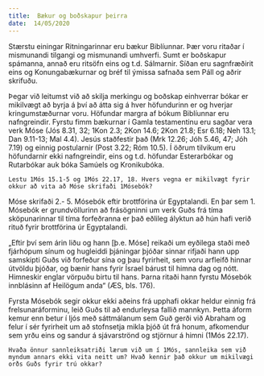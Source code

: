 ```yaml
---
title:  Bækur og boðskapur þeirra
date:  14/05/2020
---
```


Stærstu einingar Ritningarinnar eru bækur Biblíunnar. Þær voru ritaðar í mismunandi tilgangi og mismunandi umhverfi. Sumt er boðskapur spámanna, annað eru ritsöfn eins og t.d. Sálmarnir. Síðan eru sagnfræðirit eins og Konungabækurnar og bréf til ýmissa safnaða sem Páll og aðrir skrifuðu.

Þegar við leitumst við að skilja merkingu og boðskap einhverrar bókar er mikilvægt að byrja á því að átta sig á hver höfundurinn er og hverjar kringumstæðurnar voru. Höfundar margra af bókum Biblíunnar eru nafngreindir. Fyrstu fimm bækurnar í Gamla testamentinu eru sagðar vera verk Móse (Jós 8.31, 32; 1Kon 2.3; 2Kon 14.6; 2Kon 21.8; Esr 6.18; Neh 13.1; Dan 9.11-13; Mal 4.4). Jesús staðfestir það (Mrk 12.26; Jóh 5.46, 47; Jóh 7.19) og einnig postularnir (Post 3.22; Róm 10.5). Í öðrum tilvikum eru höfundarnir ekki nafngreindir, eins og t.d. höfundar Esterarbókar og Rutarbókar auk bóka Samúels og Kronikubóka.

`Lestu 1Mós 15.1-5 og 1Mós 22.17, 18. Hvers vegna er mikilvægt fyrir okkur að vita að Móse skrifaði 1Mósebók?`

Móse skrifaði 2.- 5. Mósebók eftir brottförina úr Egyptalandi. En þar sem 1. Mósebók er grundvöllurinn að frásögninni um verk Guðs frá tíma sköpunarinnar til tíma forfeðranna er það eðlileg ályktun að hún hafi verið rituð fyrir brottförina úr Egyptalandi.

„Eftir því sem árin liðu og hann [þ.e. Móse] reikaði um eyðilega staði með fjárhópum sínum og hugleiddi þjáningar þjóðar sinnar rifjaði hann upp samskipti Guðs við forfeður sína og þau fyrirheit, sem voru arfleifð hinnar útvöldu þjóðar, og bænir hans fyrir Ísrael bárust til himna dag og nótt. Himneskir englar vörpuðu birtu til hans. Þarna ritaði hann fyrstu Mósebók innblásinn af Heilögum anda“ (ÆS, bls. 176).

Fyrsta Mósebók segir okkur ekki aðeins frá upphafi okkar heldur einnig frá frelsunaráforminu, leið Guðs til að endurleysa fallið mannkyn. Þetta áform kemur enn betur í ljós með sáttmálanum sem Guð gerði við Abraham og felur í sér fyrirheit um að stofnsetja mikla þjóð út frá honum, afkomendur sem yrðu eins og sandur á sjávarströnd og stjörnur á himni (1Mós 22.17).

`Hvaða önnur sannleiksatriði lærum við um í 1Mós, sannleika sem við myndum annars ekki vita neitt um? Hvað kennir það okkur um mikilvægi orðs Guðs fyrir trú okkar?`